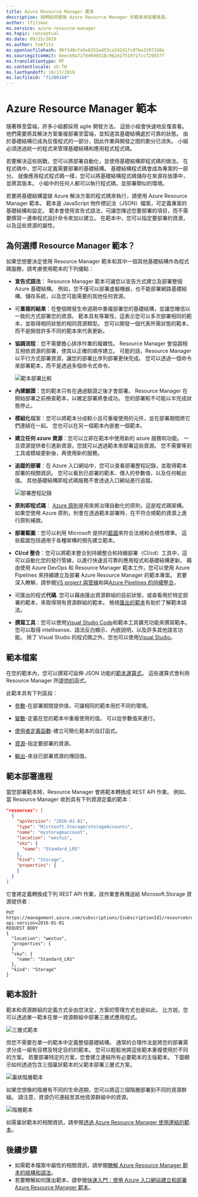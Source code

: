 ```yaml
---
title: Azure Resource Manager 範本
description: 說明如何使用 Azure Resource Manager 的範本來部署資源。
author: tfitzmac
ms.service: azure-resource-manager
ms.topic: conceptual
ms.date: 09/25/2019
ms.author: tomfitz
ms.openlocfilehash: 96f140cfa5e6151ad53ca242d1fc87ba3397316e
ms.sourcegitcommit: 6eecb9a71f8d69851bc962e2751971fccf29557f
ms.translationtype: MT
ms.contentlocale: zh-TW
ms.lasthandoff: 10/17/2019
ms.locfileid: "71300160"
---
```

# <a name="azure-resource-manager-templates"></a>Azure Resource Manager 範本

隨著移至雲端，許多小組都採用 agile 開發方法。 這些小組會快速地反復查看。 他們需要將其解決方案重複部署至雲端，並知道其基礎結構處於可靠的狀態。 由於基礎結構已成為反復程式的一部分，因此作業與開發之間的劃分已消失。 小組必須透過統一的程式來管理基礎結構和應用程式程式碼。

若要解決這些挑戰，您可以將部署自動化，並使用基礎結構即程式碼的做法。 在程式碼中，您可以定義需要部署的基礎結構。 基礎結構程式碼會成為專案的一部分。 就像應用程式程式碼一樣，您可以將基礎結構程式碼儲存在來源存放庫中，並將其版本。 小組中的任何人都可以執行程式碼，並部署類似的環境。

若要將基礎結構當做 Azure 解決方案的程式碼來執行，請使用 Azure Resource Manager 範本。 範本是 JavaScript 物件標記法（JSON）檔案，可定義專案的基礎結構和設定。 範本會使用宣告式語法，可讓您陳述您要部署的項目，而不需要撰寫一連串程式設計命令來加以建立。 在範本中，您可以指定要部署的資源，以及這些資源的屬性。

## <a name="why-choose-resource-manager-templates"></a>為何選擇 Resource Manager 範本？

如果您想要決定使用 Resource Manager 範本和其中一個其他基礎結構作為程式碼服務，請考慮使用範本的下列優點：

* **宣告式語法**： Resource Manager 範本可讓您以宣告方式建立及部署整個 Azure 基礎結構。 例如，您不僅可以部署虛擬機器，也不能部署網路基礎結構、儲存系統，以及您可能需要的其他任何資源。

* 可**重複的結果**：在整個開發生命週期中重複部署您的基礎結構，並讓您確信以一致的方式部署您的資源。 範本具有等冪性，這表示您可以多次部署相同的範本，並取得相同狀態的相同資源類型。 您可以開發一個代表所需狀態的範本，而不是開發許多不同的範本來代表更新。

* **協調流程**：您不需要擔心排序作業的複雜性。 Resource Manager 會協調相互相依資源的部署，使其以正確的順序建立。 可能的話，Resource Manager 以平行方式部署資源，讓您的部署比序列部署更快完成。 您可以透過一個命令來部署範本，而不是透過多個命令式命令。

   ![範本部署比較](./media/template-deployment-overview/template-processing.png)

* **內建驗證**：您的範本只有在通過驗證之後才會部署。 Resource Manager 在開始部署之前檢查範本，以確定部署將會成功。 您的部署較不可能以半完成狀態停止。

* **模組化**檔案：您可以將範本分成較小且可重複使用的元件，並在部署期間將它們連結在一起。 您也可以在另一個範本內嵌套一個範本。

* **建立任何 azure 資源**：您可以立即在範本中使用新的 azure 服務和功能。 一旦資源提供者引進新資源，您就可以透過範本來部署這些資源。 您不需要等到工具或模組更新後，再使用新的服務。

* **追蹤的部署**：在 Azure 入口網站中，您可以查看部署歷程記錄，並取得範本部署的相關資訊。 您可以看到已部署的範本、傳入的參數值，以及任何輸出值。 其他基礎結構即程式碼服務不會透過入口網站進行追蹤。

   ![部署歷程記錄](./media/template-deployment-overview/deployment-history.png)

* **原則即程式碼**： [Azure 原則](../governance/policy/overview.md)是用來將治理自動化的原則，這是程式碼架構。 如果您使用 Azure 原則，則會在透過範本部署時，在不符合規範的資源上進行原則補救。

* **部署藍圖**：您可以利用 Microsoft 提供的[藍圖](../governance/blueprints/overview.md)來符合法規和合規性標準。 這些藍圖包括適用于各種架構的預先建立範本。

* **CI/cd 整合**：您可以將範本整合到持續整合和持續部署（CI/cd）工具中，這可以自動化您的發行管線，以進行快速且可靠的應用程式和基礎結構更新。 藉由使用 Azure DevOps 和 Resource Manager 範本工作，您可以使用 Azure Pipelines 來持續建立及部署 Azure Resource Manager 的範本專案。 若要深入瞭解，請參閱[VS project 與管線](./vs-resource-groups-project-devops-pipelines.md)和與[Azure Pipelines 的持續整合](./resource-manager-tutorial-use-azure-pipelines.md)。

* 可匯出的程式**代碼**. 您可以藉由匯出資源群組的目前狀態，或查看用於特定部署的範本，來取得現有資源群組的範本。 檢視[匯出的範本](export-template-portal.md)有助於了解範本語法。

* **撰寫工具**：您可以使用[Visual Studio Code](resource-manager-tools-vs-code.md)和範本工具擴充功能來撰寫範本。 您可以取得 intellisense、語法反白顯示、內嵌說明，以及許多其他語言功能。 除了 Visual Studio 的程式碼之外，您也可以使用[Visual Studio](./vs-azure-tools-resource-groups-deployment-projects-create-deploy.md)。

## <a name="template-file"></a>範本檔案

在您的範本內，您可以撰寫可延伸 JSON 功能的[範本運算式](template-expressions.md)。 這些運算式會利用 Resource Manager 所[提供的](resource-group-template-functions.md)函式。

此範本具有下列區段：

* [參數](template-parameters.md)-在部署期間提供值，可讓相同的範本用於不同的環境。

* [變數](template-variables.md)-定義在您的範本中重複使用的值。 可以從參數值來進行。

* [使用者定義函數](template-user-defined-functions.md)-建立可簡化範本的自訂函式。

* [資源](resource-group-authoring-templates.md#resources)-指定要部署的資源。

* [輸出](template-outputs.md)-來自已部署資源的傳回值。

## <a name="template-deployment-process"></a>範本部署進程

當您部署範本時，Resource Manager 會將範本轉換成 REST API 作業。 例如，當 Resource Manager 收到具有下列資源定義的範本︰

```json
"resources": [
  {
    "apiVersion": "2016-01-01",
    "type": "Microsoft.Storage/storageAccounts",
    "name": "mystorageaccount",
    "location": "westus",
    "sku": {
      "name": "Standard_LRS"
    },
    "kind": "Storage",
    "properties": {
    }
  }
]
```

它會將定義轉換成下列 REST API 作業，該作業會再傳送給 Microsoft.Storage 資源提供者︰

```HTTP
PUT
https://management.azure.com/subscriptions/{subscriptionId}/resourceGroups/{resourceGroupName}/providers/Microsoft.Storage/storageAccounts/mystorageaccount?api-version=2016-01-01
REQUEST BODY
{
  "location": "westus",
  "properties": {
  }
  "sku": {
    "name": "Standard_LRS"
  },
  "kind": "Storage"
}
```

## <a name="template-design"></a>範本設計

範本和資源群組的定義方式全由您決定，方案的管理方式也是如此。 比方說，您可以透過單一範本在單一資源群組中部署三層式應用程式。

![三層式範本](./media/template-deployment-overview/3-tier-template.png)

但您不需要在單一的範本中定義整個基礎結構。 通常的合理作法是將您的部署需求分成一組有目標及特定目的的範本。 您可以輕鬆地將這些範本重複使用於不同的方案。 若要部署特定的方案，您會建立連結所有必要範本的主版範本。 下圖顯示如何透過包含三個巢狀範本的父範本部署三層式方案。

![巢狀階層範本](./media/template-deployment-overview/nested-tiers-template.png)

如果您想像的階層有不同的生命週期，您可以將這三個階層部署到不同的資源群組。 請注意，資源仍可連結至其他資源群組中的資源。

![階層範本](./media/template-deployment-overview/tier-templates.png)

如需巢狀範本的相關資訊，請參閱[透過 Azure Resource Manager 使用連結的範本](resource-group-linked-templates.md)。

## <a name="next-steps"></a>後續步驟

* 如需範本檔案中屬性的相關資訊，請參閱[瞭解 Azure Resource Manager 範本的結構和語法](resource-group-authoring-templates.md)。
* 若要瞭解如何匯出範本，請參閱[快速入門：使用 Azure 入口網站建立和部署 Azure Resource Manager 範本](./resource-manager-quickstart-create-templates-use-the-portal.md)。
